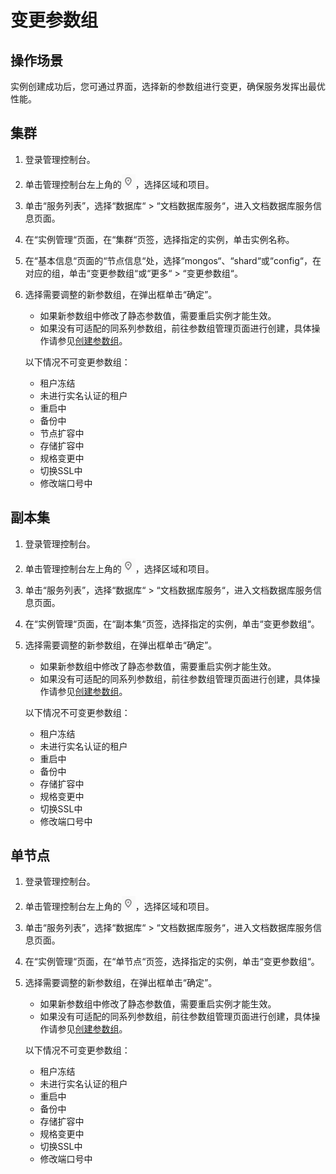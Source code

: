 # 变更参数组<a name="dds_03_0014"></a>

## 操作场景<a name="section44721983185853"></a>

实例创建成功后，您可通过界面，选择新的参数组进行变更，确保服务发挥出最优性能。

## 集群<a name="zh-cn_topic_0055918187_section58363492163438"></a>

1.  登录管理控制台。
2.  单击管理控制台左上角的![](figures/region.png)，选择区域和项目。
3.  单击“服务列表”，选择“数据库“  \>  “文档数据库服务“，进入文档数据库服务信息页面。
4.  在“实例管理“页面，在“集群“页签，选择指定的实例，单击实例名称。
5.  在“基本信息“页面的“节点信息“处，选择“mongos“、“shard“或“config“，在对应的组，单击“变更参数组“或“更多“  \>  “变更参数组“。
6.  选择需要调整的新参数组，在弹出框单击“确定”。

    -   如果新参数组中修改了静态参数值，需要重启实例才能生效。
    -   如果没有可适配的同系列参数组，前往参数组管理页面进行创建，具体操作请参见[创建参数组](创建参数组.md)。

    以下情况不可变更参数组：

    -   租户冻结
    -   未进行实名认证的租户
    -   重启中
    -   备份中
    -   节点扩容中
    -   存储扩容中
    -   规格变更中
    -   切换SSL中
    -   修改端口号中


## 副本集<a name="section8401914192859"></a>

1.  登录管理控制台。
2.  单击管理控制台左上角的![](figures/region.png)，选择区域和项目。
3.  单击“服务列表”，选择“数据库“  \>  “文档数据库服务“，进入文档数据库服务信息页面。
4.  在“实例管理“页面，在“副本集“页签，选择指定的实例，单击“变更参数组“。
5.  选择需要调整的新参数组，在弹出框单击“确定”。

    -   如果新参数组中修改了静态参数值，需要重启实例才能生效。
    -   如果没有可适配的同系列参数组，前往参数组管理页面进行创建，具体操作请参见[创建参数组](创建参数组.md)。

    以下情况不可变更参数组：

    -   租户冻结
    -   未进行实名认证的租户
    -   重启中
    -   备份中
    -   存储扩容中
    -   规格变更中
    -   切换SSL中
    -   修改端口号中


## 单节点<a name="section27013097151326"></a>

1.  登录管理控制台。
2.  单击管理控制台左上角的![](figures/region.png)，选择区域和项目。
3.  单击“服务列表”，选择“数据库“  \>  “文档数据库服务“，进入文档数据库服务信息页面。
4.  在“实例管理“页面，在“单节点“页签，选择指定的实例，单击“变更参数组“。
5.  选择需要调整的新参数组，在弹出框单击“确定”。

    -   如果新参数组中修改了静态参数值，需要重启实例才能生效。
    -   如果没有可适配的同系列参数组，前往参数组管理页面进行创建，具体操作请参见[创建参数组](创建参数组.md)。

    以下情况不可变更参数组：

    -   租户冻结
    -   未进行实名认证的租户
    -   重启中
    -   备份中
    -   存储扩容中
    -   规格变更中
    -   切换SSL中
    -   修改端口号中


